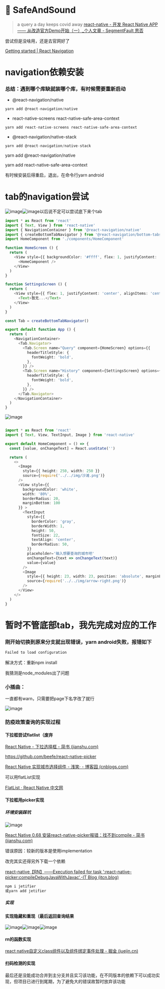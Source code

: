 # 🧸 SafeAndSound

> a query a day keeps covid away
[react-native - 开发 React Native APP —— 从改造官方Demo开始（一）_个人文章 - SegmentFault 思否](https://segmentfault.com/a/1190000013428884#:~:text=App.js%20%E5%8F%AF%E4%BB%A5%E7%90%86%E8%A7%A3%E4%B8%BA%20react,native%EF%BC%88js%20%E9%83%A8%E5%88%86%EF%BC%89%20%E4%BB%A3%E7%A0%81%E9%83%A8%E5%88%86%E7%9A%84%E5%85%A5%E5%8F%A3%E6%96%87%E4%BB%B6%EF%BC%8C%E6%AF%94%E5%A6%82%E6%95%B4%E4%B8%AA%E9%A1%B9%E7%9B%AE%E7%9A%84%E8%B7%AF%E7%94%B1%E5%9C%A8%E8%BF%99%E9%87%8C%E5%AF%BC%E5%85%A5)

尝试但是没啥用，还是去官网好了


[Getting started | React Navigation](https://reactnavigation.org/docs/getting-started)


# navigation依赖安装

### 总结：遇到哪个库缺就装哪个库，有时候需要重新启动

* @react-navigation/native

```javascript
yarn add @react-navigation/native
```

* react-native-screens react-native-safe-area-context

```javascript
yarn add react-native-screens react-native-safe-area-context
```

* @react-navigation/native-stack

```javascript
yarn add @react-navigation/native-stack
```




yarn add @react-navigation/native

yarn add  react-native-safe-area-context


有时候安装后得重启，退出，在命令行yarn android



# tab的navigation尝试

![image](note/assets/image-20221004175758-fgxfxdo.png)![image](note/assets/image-20221004175916-ga19w10.png)以后说不定可以尝试底下来个tab

```typescript
import * as React from 'react'
import { Text, View } from 'react-native'
import { NavigationContainer } from '@react-navigation/native'
import { createBottomTabNavigator } from '@react-navigation/bottom-tabs'
import HomeComponent from './components/HomeComponent'

function HomeScreen () {
  return (
    <View style={{ backgroundColor: '#ffff', flex: 1, justifyContent: 'center', alignItems: 'center' }}>
      <HomeComponent />
    </View>
  )
}

function SettingsScreen () {
  return (
    <View style={{ flex: 1, justifyContent: 'center', alignItems: 'center' }}>
      <Text>暂无...</Text>
    </View>
  )
}

const Tab = createBottomTabNavigator()

export default function App () {
  return (
    <NavigationContainer>
      <Tab.Navigator>
        <Tab.Screen name="Query" component={HomeScreen} options={{
          headerTitleStyle: {
            fontWeight: 'bold',
          },
        }} />
        <Tab.Screen name="History" component={SettingsScreen} options={{
          headerTitleStyle: {
            fontWeight: 'bold',
          },
        }} />
      </Tab.Navigator>
    </NavigationContainer>
  )
}

```


![image](note/assets/image-20221004180158-537p6ru.png)​

```typescript

import * as React from 'react'
import { Text, View, TextInput, Image } from 'react-native'

export default HomeComponent = () => {
  const [value, onChangeText] = React.useState('')

  return (
    <>
      <Image
        style={{ height: 250, width: 250 }}
        source={require('../../img/沙滩.png')}
      />
      <View style={{
        backgroundColor: 'white',
        width: '80%',
        borderRadius: 20,
        marginBottom: 100
      }} >
        <TextInput
          style={{
            borderColor: 'gray',
            borderWidth: 1,
            height: 50,
            fontSize: 22,
            textAlign: 'center',
            borderRadius: 50,
          }}
          placeholder='输入想要查询的城市吧'
          onChangeText={text => onChangeText(text)}
          value={value}
        />
        <Image
          style={{ height: 23, width: 23, position: 'absolute', marginLeft: '85%', marginTop: 13 }}
          source={require('../../img/arrow-right.png')}
        />
      </View>
    </>
  )
}
```

# 暂时不管底部tab，我先完成对应的工作

### 刚开始切换到原来分支就出现错误，yarn android失败，报错如下

```typescript
Failed to load configuration
```

解决方式：重新npm install

我猜测是node_modules出了问题



### 小插曲：

一直都有warn，只需要把page下名字改了就行

![image](note/assets/image-20221004184939-tlb05mo.png)​


### 防疫政策查询的实现过程

#### 下拉框尝试flatlist（废弃

[React Native - 下拉选择框 - 简书 (jianshu.com)](https://www.jianshu.com/p/9dde1acfa2b7)


https://github.com/beefe/react-native-picker


[React Native 实现城市选择组件 - 浅笑· - 博客园 (cnblogs.com)](https://www.cnblogs.com/qianxiaox/p/14102550.html)


可以用flatList实现

[FlatList · React Native 中文网](https://www.reactnative.cn/docs/next/flatlist)

#### 下拉框用picker实现

##### 环境安装踩坑

![image](note/assets/image-20221005230233-dkoncz1.png)​

[React Native 0.68 安装react-native-picker报错：找不到compile - 简书 (jianshu.com)](https://www.jianshu.com/p/e452f8961b1c)

错误原因：较新的版本是使用implementation

改完其实还得另外下载一个依赖

[react-native【RN】——Execution failed for task ‘:react-native-picker:compileDebugJavaWithJavac‘.-IT Blog (itcn.blog)](https://itcn.blog/p/0529247398.html)

```typescript
npm i jetifier
或yarn add jetifier
```

##### 实现

#### 实现隐藏和重现（最后返回查询结果

![image](note/assets/image-20221006021725-h0qdo94.png)![image](note/assets/image-20221006021727-wdg8d0c.png)![image](note/assets/image-20221006021729-5if5hjh.png)​

#### rn的函数实现

[react native自定义class组件以及组件绑定事件处理 - 掘金 (juejin.cn)](https://juejin.cn/post/6844903876408115213)


#### 扫码检测的实现
最后还是没能成功合并到主分支并且实习该功能，在不同版本的依赖下可以成功实现，但项目已进行到尾期，为了避免大的错误故暂时放弃该功能